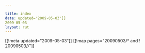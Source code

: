 ```yaml
---

title: index
date: updated="2009-05-03"]]
2009-05-03
layout: rut
---
```


[[!meta updated="2009-05-03"]]
[[!map pages="20090503/* and ! 20090503/*/*"]]
